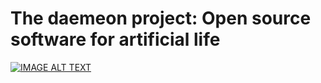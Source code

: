 # The daemeon project: Open source software for artificial life

[![IMAGE ALT TEXT](http://img.youtube.com/vi/rJhDU5s3NwE/0.jpg)](http://www.youtube.com/watch?v=rJhDU5s3NwE "Video Title")
